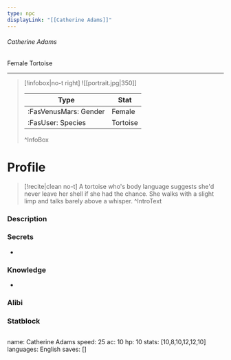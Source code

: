```yaml
---
type: npc
displayLink: "[[Catherine Adams]]"
---
```


###### Catherine Adams
<span class="sub2">Female Tortoise </span>
___

> [!infobox|no-t right]
> ![[portrait.jpg|350]]
>
> | Type | Stat |
> | ---- | ---- |
> | :FasVenusMars: Gender | Female |
> | :FasUser: Species | Tortoise |
>^InfoBox

# Profile

> [!recite|clean no-t]
>	A tortoise who's body language suggests she'd never leave her shell if she had the chance. She walks with a slight limp and talks barely above a whisper.
>^IntroText

### Description


### Secrets
- 

### Knowledge
- 

### Alibi 


### Statblock
>```statblock
name: Catherine Adams
speed: 25
ac: 10
hp: 10
stats: [10,8,10,12,12,10]
languages: English
saves: []